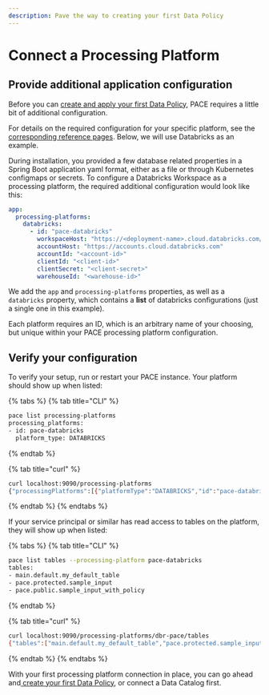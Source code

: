 ```yaml
---
description: Pave the way to creating your first Data Policy
---
```


# Connect a Processing Platform

## Provide additional application configuration

Before you can [create and apply your first Data Policy](create-a-data-policy.md), PACE requires a little bit of additional configuration.

For details on the required configuration for your specific platform, see the [corresponding reference pages](../reference/integrations/processing-platform-integrations/). Below, we will use Databricks as an example.

During installation, you provided a few database related properties in a Spring Boot application yaml format, either as a file or through Kubernetes configmaps or secrets. To configure a Databricks Workspace as a processing platform, the required additional configuration would look like this:

```yaml
app:
  processing-platforms:
    databricks:
      - id: "pace-databricks"
        workspaceHost: "https://<deployment-name>.cloud.databricks.com/"
        accountHost: "https://accounts.cloud.databricks.com"
        accountId: "<account-id>"
        clientId: "<client-id>"
        clientSecret: "<client-secret>"
        warehouseId: "<warehouse-id>"
```

We add the `app` and `processing-platforms` properties, as well as a `databricks` property, which contains a **list** of databricks configurations (just a single one in this example).

Each platform requires an ID, which is an arbitrary name of your choosing, but unique within your PACE processing platform configuration.

## Verify your configuration

To verify your setup, run or restart your PACE instance. Your platform should show up when listed:

{% tabs %}
{% tab title="CLI" %}
```bash
pace list processing-platforms
processing_platforms:
- id: pace-databricks
  platform_type: DATABRICKS
```
{% endtab %}

{% tab title="curl" %}
```bash
curl localhost:9090/processing-platforms
{"processingPlatforms":[{"platformType":"DATABRICKS","id":"pace-databricks"}]}
```
{% endtab %}
{% endtabs %}

If your service principal or similar has read access to tables on the platform, they will show up when listed:

{% tabs %}
{% tab title="CLI" %}
```bash
pace list tables --processing-platform pace-databricks
tables:
- main.default.my_default_table
- pace.protected.sample_input
- pace.public.sample_input_with_policy
```
{% endtab %}

{% tab title="curl" %}
```bash
curl localhost:9090/processing-platforms/dbr-pace/tables
{"tables":["main.default.my_default_table","pace.protected.sample_input","pace.public.sample_input_with_policy"]}
```
{% endtab %}
{% endtabs %}

With your first processing platform connection in place, you can go ahead and[ create your first Data Policy](create-a-data-policy.md), or connect a Data Catalog first.
